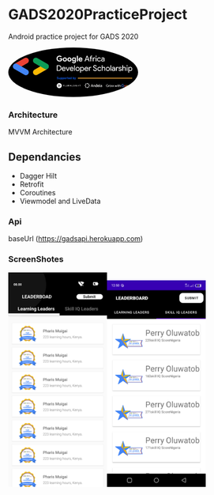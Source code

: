 # GADS2020PracticeProject

Android practice project for GADS 2020

<img src="./imageassets/image.png" height="100px" width="auto" style="border-radius:50%;"/>


### Architecture
 MVVM Architecture


## Dependancies
- Dagger Hilt
- Retrofit
- Coroutines
- Viewmodel and LiveData


### Api
 baseUrl (https://gadsapi.herokuapp.com)
 
 ### ScreenShotes
 
 <img src="./imageassets/laerningleaders.png" width="200"/><img src="./imageassets/iqleaders.png" width="200"/> 
 
